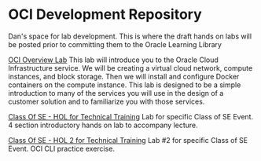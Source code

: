 # OCI Development Repository

Dan's space for lab development.   This is where the draft hands on labs will be posted prior to committing them to the Oracle Learning Library

[OCI Overview Lab](https://github.com/dankingsley001/oci-dev/tree/master/OCI_Overview_HOL)
This lab will introduce you to the Oracle Cloud Infrastructure service.  We will be creating a virtual cloud network, compute instances, and block storage.  Then we will install and configure Docker containers on the compute instance.   This lab is designed to be a simple introduction to many of the services you will use in the design of a customer solution and to familiarize you with those services.

[Class Of SE - HOL for Technical Training](https://github.com/dankingsley001/oci-dev/tree/master/Class-Of-HOL-01)
Lab for specific Class of SE Event.  4 section introductory hands on lab to accompany lecture.

[Class Of SE - HOL 2 for Technical Training](https://github.com/dankingsley001/oci-dev/tree/master/Class-Of-HOL-02)
Lab #2 for specific Class of SE Event.  OCI CLI practice exercise.


